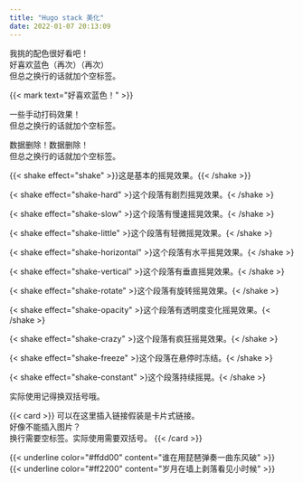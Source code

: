 ```yaml
---
title: "Hugo stack 美化"
date: 2022-01-07 20:13:09
---
```






<font class="colorfulfont"> 我挑的配色很好看吧！<br>好喜欢蓝色（再次）（再次）<br> 但总之换行的话就加个空标签。</font>







{{< mark text="好喜欢蓝色！" >}}





<span class="blur">一些手动打码效果！<br>但总之换行的话就加个空标签。</span>



<span class="shady">数据删除！数据删除！<br>但总之换行的话就加个空标签。</span>







{{< shake effect="shake" >}}这是基本的摇晃效果。{{< /shake >}}

{< shake effect="shake-hard" >}这个段落有剧烈摇晃效果。{< /shake >}

{< shake effect="shake-slow" >}这个段落有慢速摇晃效果。{< /shake >}

{< shake effect="shake-little" >}这个段落有轻微摇晃效果。{< /shake >}

{< shake effect="shake-horizontal" >}这个段落有水平摇晃效果。{< /shake >}

{< shake effect="shake-vertical" >}这个段落有垂直摇晃效果。{< /shake >}

{< shake effect="shake-rotate" >}这个段落有旋转摇晃效果。{< /shake >}

{< shake effect="shake-opacity" >}这个段落有透明度变化摇晃效果。{< /shake >}

{< shake effect="shake-crazy" >}这个段落有疯狂摇晃效果。{< /shake >}

{< shake effect="shake-freeze" >}这个段落在悬停时冻结。{< /shake >}

{< shake effect="shake-constant" >}这个段落持续摇晃。{< /shake >}

实际使用记得换双括号哦。



{{< card >}}
可以在这里插入链接假装是卡片式链接。
<br>
好像不能插入图片？
<br>
换行需要空标签。实际使用需要双括号。
{{< /card >}}



{{< underline color="#ffdd00" content="谁在用琵琶弹奏一曲东风破" >}}
<br/>
{{< underline color="#ff2200" content="岁月在墙上剥落看见小时候" >}}

